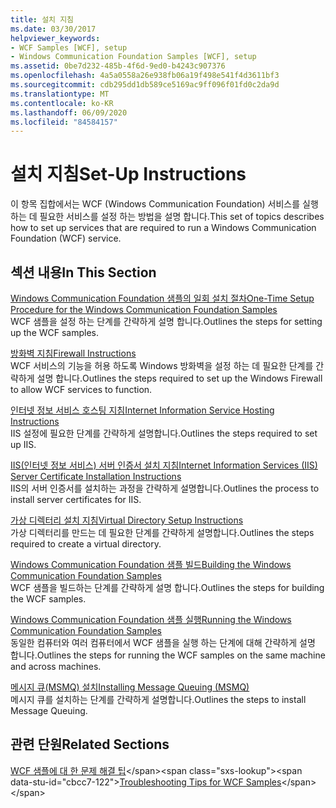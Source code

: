 ```yaml
---
title: 설치 지침
ms.date: 03/30/2017
helpviewer_keywords:
- WCF Samples [WCF], setup
- Windows Communication Foundation Samples [WCF], setup
ms.assetid: 0be7d232-485b-4f6d-9ed0-b4243c907376
ms.openlocfilehash: 4a5a0558a26e938fb06a19f498e541f4d3611bf3
ms.sourcegitcommit: cdb295dd1db589ce5169ac9ff096f01fd0c2da9d
ms.translationtype: MT
ms.contentlocale: ko-KR
ms.lasthandoff: 06/09/2020
ms.locfileid: "84584157"
---
```

# <a name="set-up-instructions"></a><span data-ttu-id="cbcc7-102">설치 지침</span><span class="sxs-lookup"><span data-stu-id="cbcc7-102">Set-Up Instructions</span></span>
<span data-ttu-id="cbcc7-103">이 항목 집합에서는 WCF (Windows Communication Foundation) 서비스를 실행 하는 데 필요한 서비스를 설정 하는 방법을 설명 합니다.</span><span class="sxs-lookup"><span data-stu-id="cbcc7-103">This set of topics describes how to set up services that are required to run a Windows Communication Foundation (WCF) service.</span></span>  
  
## <a name="in-this-section"></a><span data-ttu-id="cbcc7-104">섹션 내용</span><span class="sxs-lookup"><span data-stu-id="cbcc7-104">In This Section</span></span>  
 [<span data-ttu-id="cbcc7-105">Windows Communication Foundation 샘플의 일회 설치 절차</span><span class="sxs-lookup"><span data-stu-id="cbcc7-105">One-Time Setup Procedure for the Windows Communication Foundation Samples</span></span>](one-time-setup-procedure-for-the-wcf-samples.md)  
 <span data-ttu-id="cbcc7-106">WCF 샘플을 설정 하는 단계를 간략하게 설명 합니다.</span><span class="sxs-lookup"><span data-stu-id="cbcc7-106">Outlines the steps for setting up the WCF samples.</span></span>  
  
 [<span data-ttu-id="cbcc7-107">방화벽 지침</span><span class="sxs-lookup"><span data-stu-id="cbcc7-107">Firewall Instructions</span></span>](firewall-instructions.md)  
 <span data-ttu-id="cbcc7-108">WCF 서비스의 기능을 허용 하도록 Windows 방화벽을 설정 하는 데 필요한 단계를 간략하게 설명 합니다.</span><span class="sxs-lookup"><span data-stu-id="cbcc7-108">Outlines the steps required to set up the Windows Firewall to allow WCF services to function.</span></span>  
  
 [<span data-ttu-id="cbcc7-109">인터넷 정보 서비스 호스팅 지침</span><span class="sxs-lookup"><span data-stu-id="cbcc7-109">Internet Information Service Hosting Instructions</span></span>](internet-information-service-hosting-instructions.md)  
 <span data-ttu-id="cbcc7-110">IIS 설정에 필요한 단계를 간략하게 설명합니다.</span><span class="sxs-lookup"><span data-stu-id="cbcc7-110">Outlines the steps required to set up IIS.</span></span>  
  
 [<span data-ttu-id="cbcc7-111">IIS(인터넷 정보 서비스) 서버 인증서 설치 지침</span><span class="sxs-lookup"><span data-stu-id="cbcc7-111">Internet Information Services (IIS) Server Certificate Installation Instructions</span></span>](iis-server-certificate-installation-instructions.md)  
 <span data-ttu-id="cbcc7-112">IIS의 서버 인증서를 설치하는 과정을 간략하게 설명합니다.</span><span class="sxs-lookup"><span data-stu-id="cbcc7-112">Outlines the process to install server certificates for IIS.</span></span>  
  
 [<span data-ttu-id="cbcc7-113">가상 디렉터리 설치 지침</span><span class="sxs-lookup"><span data-stu-id="cbcc7-113">Virtual Directory Setup Instructions</span></span>](virtual-directory-setup-instructions.md)  
 <span data-ttu-id="cbcc7-114">가상 디렉터리를 만드는 데 필요한 단계를 간략하게 설명합니다.</span><span class="sxs-lookup"><span data-stu-id="cbcc7-114">Outlines the steps required to create a virtual directory.</span></span>  
  
 [<span data-ttu-id="cbcc7-115">Windows Communication Foundation 샘플 빌드</span><span class="sxs-lookup"><span data-stu-id="cbcc7-115">Building the Windows Communication Foundation Samples</span></span>](building-the-samples.md)  
 <span data-ttu-id="cbcc7-116">WCF 샘플을 빌드하는 단계를 간략하게 설명 합니다.</span><span class="sxs-lookup"><span data-stu-id="cbcc7-116">Outlines the steps for building the WCF samples.</span></span>  
  
 [<span data-ttu-id="cbcc7-117">Windows Communication Foundation 샘플 실행</span><span class="sxs-lookup"><span data-stu-id="cbcc7-117">Running the Windows Communication Foundation Samples</span></span>](running-the-samples.md)  
 <span data-ttu-id="cbcc7-118">동일한 컴퓨터와 여러 컴퓨터에서 WCF 샘플을 실행 하는 단계에 대해 간략하게 설명 합니다.</span><span class="sxs-lookup"><span data-stu-id="cbcc7-118">Outlines the steps for running the WCF samples on the same machine and across machines.</span></span>  
  
 [<span data-ttu-id="cbcc7-119">메시지 큐(MSMQ) 설치</span><span class="sxs-lookup"><span data-stu-id="cbcc7-119">Installing Message Queuing (MSMQ)</span></span>](installing-message-queuing-msmq.md)  
 <span data-ttu-id="cbcc7-120">메시지 큐를 설치하는 단계를 간략하게 설명합니다.</span><span class="sxs-lookup"><span data-stu-id="cbcc7-120">Outlines the steps to install Message Queuing.</span></span>  
  
## <a name="related-sections"></a><span data-ttu-id="cbcc7-121">관련 단원</span><span class="sxs-lookup"><span data-stu-id="cbcc7-121">Related Sections</span></span>  
 <span data-ttu-id="cbcc7-122">[WCF 샘플에 대 한 문제 해결 팁](https://docs.microsoft.com/previous-versions/dotnet/netframework-3.5/ms751511(v=vs.90))</span><span class="sxs-lookup"><span data-stu-id="cbcc7-122">[Troubleshooting Tips for WCF Samples](https://docs.microsoft.com/previous-versions/dotnet/netframework-3.5/ms751511(v=vs.90))</span></span>
